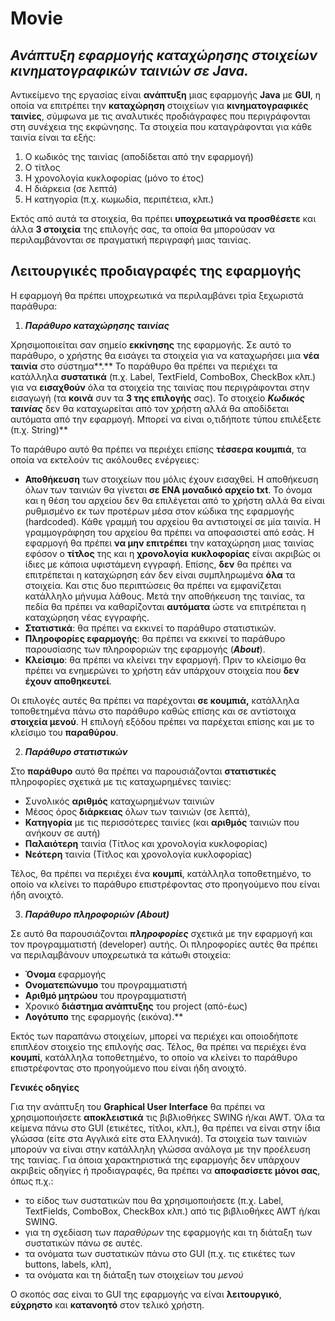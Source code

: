 # Movie
## *Ανάπτυξη εφαρμογής καταχώρησης στοιχείων κινηματογραφικών ταινιών σε Java.* 

Αντικείμενο της εργασίας είναι **ανάπτυξη** μιας εφαρμογής **Java** με **GUI**, η οποία να επιτρέπει την  **καταχώρηση**  στοιχείων  για  **κινηματογραφικές  ταινίες**,  σύμφωνα  με  τις  αναλυτικές προδιάγραφες  που  περιγράφονται  στη  συνέχεια  της  εκφώνησης.  Τα  στοιχεία  που καταγράφονται για κάθε ταινία είναι τα εξής: 

1. Ο κωδικός της ταινίας (αποδίδεται από την εφαρμογή) 
1. Ο τίτλος 
1. Η χρονολογία κυκλοφορίας (μόνο το έτος) 
1. Η διάρκεια (σε λεπτά) 
1. Η κατηγορία (π.χ. κωμωδία, περιπέτεια, κλπ.) 

Εκτός από αυτά τα στοιχεία, θα πρέπει **υποχρεωτικά να προσθέσετε** και άλλα **3 στοιχεία** της επιλογής σας, τα οποία θα μπορούσαν να περιλαμβάνονται σε πραγματική περιγραφή μιας ταινίας.  

## **Λειτουργικές προδιαγραφές της εφαρμογής**

Η εφαρμογή θα πρέπει υποχρεωτικά να περιλαμβάνει τρία ξεχωριστά παράθυρα: 

1. ***Παράθυρο καταχώρησης ταινίας*** 

Χρησιμοποιείται σαν σημείο **εκκίνησης** της εφαρμογής. Σε αυτό το παράθυρο, ο χρήστης θα εισάγει τα στοιχεία για να καταχωρήσει μια **νέα** **ταινία** στο σύστημα**.** Το παράθυρο θα πρέπει να περιέχει τα κατάλληλα **συστατικά** (π.χ. Label, TextField, ComboBox, CheckBox κλπ.) για να **εισαχθούν** όλα τα στοιχεία της ταινίας που περιγράφονται στην εισαγωγή (τα **κοινά** συν τα **3 της επιλογής** σας). Το στοιχείο ***Κωδικός ταινίας*** δεν θα καταχωρείται από τον χρήστη αλλά θα αποδίδεται αυτόματα από την εφαρμογή. Μπορεί να είναι ο,τιδήποτε τύπου επιλέξετε (π.χ. String)** 

Το παράθυρο αυτό θα πρέπει να περιέχει επίσης **τέσσερα** **κουμπιά**, τα οποία να εκτελούν τις ακόλουθες ενέργειες: 

- **Αποθήκευση** των στοιχείων που μόλις έχουν εισαχθεί. Η αποθήκευση όλων των ταινιών θα γίνεται **σε ΕΝΑ μοναδικό αρχείο txt**. Το όνομα και η θέση του αρχείου δεν θα επιλέγεται από το χρήστη αλλά θα είναι ρυθμισμένο εκ των προτέρων μέσα στον κώδικα της εφαρμογής (hardcoded). Κάθε γραμμή του αρχείου θα αντιστοιχεί σε μία ταινία.  Η  γραμμογράφηση  του  αρχείου  θα  πρέπει  να  αποφασιστεί  από  εσάς.  Η εφαρμογή θα πρέπει **να μην επιτρέπει** την καταχώρηση μιας ταινίας εφόσον ο **τίτλος** της και η **χρονολογία** **κυκλοφορίας** είναι ακριβώς οι ίδιες με κάποια υφιστάμενη εγγραφή.  Επίσης,  **δεν**  θα  πρέπει  να  επιτρέπεται  η  καταχώρηση  εάν  δεν  είναι συμπληρωμένα **όλα** τα στοιχεία. Και στις δυο περιπτώσεις θα πρέπει να εμφανίζεται κατάλληλο μήνυμα λάθους. Μετά την αποθήκευση της ταινίας, τα πεδία θα πρέπει να καθαρίζονται **αυτόματα** ώστε να επιτρέπεται η καταχώρηση νέας εγγραφής. 
- **Στατιστικά**: θα πρέπει να εκκινεί το παράθυρο στατιστικών. 
- **Πληροφορίες  εφαρμογής**:  θα  πρέπει  να  εκκινεί  το  παράθυρο  παρουσίασης  των πληροφοριών της εφαρμογής (***About***). 
- **Κλείσιμο**:  θα  πρέπει  να  κλείνει  την  εφαρμογή.  Πριν  το  κλείσιμο  θα  πρέπει  να ενημερώνει το χρήστη εάν υπάρχουν στοιχεία που **δεν έχουν αποθηκευτεί**. 

Οι επιλογές αυτές θα πρέπει να παρέχονται **σε κουμπιά,** κατάλληλα τοποθετημένα πάνω στο παράθυρο καθώς επίσης και σε αντίστοιχα **στοιχεία μενού**. Η επιλογή εξόδου πρέπει να παρέχεται επίσης και με το κλείσιμο του **παραθύρου**. 

2. ***Παράθυρο στατιστικών*** 

Στο **παράθυρο** αυτό  θα πρέπει να παρουσιάζονται **στατιστικές** πληροφορίες σχετικά με τις καταχωρημένες ταινίες: 

- Συνολικός **αριθμός** καταχωρημένων ταινιών 
- Μέσος όρος **διάρκειας**  όλων των ταινιών (σε λεπτά), 
- **Κατηγορία** με τις περισσότερες ταινίες (και **αριθμός** ταινιών που ανήκουν σε αυτή) 
- **Παλαιότερη** ταινία (Τίτλος και χρονολογία κυκλοφορίας) 
- **Νεότερη** ταινία (Τίτλος και χρονολογία κυκλοφορίας) 

Τέλος, θα πρέπει να περιέχει ένα **κουμπί**, κατάλληλα τοποθετημένο, το οποίο να κλείνει το παράθυρο επιστρέφοντας στο προηγούμενο που είναι ήδη ανοιχτό. 

3. ***Παράθυρο πληροφοριών (About)*** 

Σε αυτό θα παρουσιάζονται ***πληροφορίες*** σχετικά με την εφαρμογή και τον προγραμματιστή (developer) αυτής. Οι πληροφορίες αυτές θα πρέπει να περιλαμβάνουν υποχρεωτικά τα κάτωθι στοιχεία: 

- **Όνομα** εφαρμογής 
- **Ονοματεπώνυμο** του προγραμματιστή 
- **Αριθμό μητρώου** του προγραμματιστή 
- Χρονικό **διάστημα ανάπτυξης** του project (από-έως) 
- **Λογότυπο** της εφαρμογής (εικόνα).** 

Εκτός των παραπάνω στοιχείων, μπορεί να περιέχει και οποιοδήποτε επιπλέον στοιχείο της επιλογής σας. Τέλος, θα πρέπει να περιέχει ένα **κουμπί**, κατάλληλα τοποθετημένο, το οποίο να κλείνει το παράθυρο επιστρέφοντας στο προηγούμενο που είναι ήδη ανοιχτό. 

**Γενικές οδηγίες** 

Για την ανάπτυξη του **Graphical User Interface** θα πρέπει να χρησιμοποιήσετε **αποκλειστικά** τις βιβλιοθήκες SWING ή/και AWT. Όλα τα κείμενα πάνω στο GUI (ετικέτες, τίτλοι, κλπ.), θα πρέπει να είναι στην ίδια γλώσσα (είτε στα Αγγλικά είτε στα Ελληνικά). Τα στοιχεία των ταινιών μπορούν να είναι στην κατάλληλη γλώσσα ανάλογα με την προέλευση της ταινίας. Για όποια χαρακτηριστικά της εφαρμογής δεν υπάρχουν ακριβείς οδηγίες ή προδιαγραφές, θα πρέπει να **αποφασίσετε μόνοι σας**, όπως π.χ.: 

- το είδος των συστατικών που θα χρησιμοποιήσετε (π.χ. Label, TextFields, ComboBox, CheckBox κλπ.) από τις βιβλιοθήκες AWT ή/και SWING.  
- για τη σχεδίαση των *παραθύρων* της εφαρμογής και τη διάταξη των συστατικών πάνω σε αυτές.  
- τα ονόματα των συστατικών πάνω στο GUI (π.χ. τις ετικέτες των buttons, labels, κλπ),  
- τα ονόματα και τη διάταξη των στοιχείων του *μενού* 

Ο σκοπός σας είναι το GUI της εφαρμογής να είναι **λειτουργικό**, **εύχρηστο** και **κατανοητό** στον τελικό χρήστη. 
